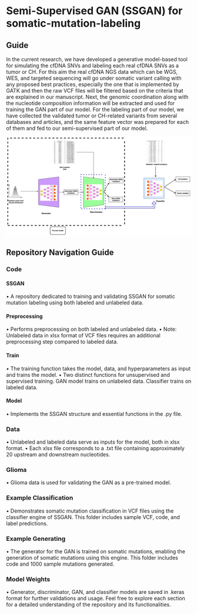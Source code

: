 # Semi-Supervised GAN (SSGAN) for somatic-mutation-labeling


## Guide
In the current research, we have developed a generative model-based tool for simulating the cfDNA SNVs and labeling each real cfDNA SNVs as a tumor or CH. For this aim the real cfDNA NGS data which can be WGS, WES, and targeted sequencing will go under somatic variant calling with any proposed best practices, especially the one that is implemented by GATK and then the raw VCF files will be filtered based on the criteria that are explained in our manuscript. Next, the genomic coordination along with the nucleotide composition information will be extracted and used for training the GAN part of our model.
For the labeling part of our model, we have collected the validated tumor or CH-related variants from several databases and articles, and the same feature vector was prepared for each of them and fed to our semi-supervised part of our model.

![Image](sgan_model.jpg "icon")

## Repository Navigation Guide

### Code
#### SSGAN
•	A repository dedicated to training and validating SSGAN for somatic mutation labeling using both labeled and unlabeled data.
#### Preprocessing
•	Performs preprocessing on both labeled and unlabeled data.
•	Note: Unlabeled data in xlsx format of VCF files requires an additional preprocessing step compared to labeled data.
#### Train
•	The training function takes the model, data, and hyperparameters as input and trains the model.
•	Two distinct functions for unsupervised and supervised training. GAN model trains on unlabeled data. Classifier trains on labeled data.
#### Model
•	Implements the SSGAN structure and essential functions in the .py file.
### Data
•	Unlabeled and labeled data serve as inputs for the model, both in xlsx format.
•	Each xlsx file corresponds to a .txt file containing approximately 20 upstream and downstream nucleotides.
### Glioma
•	Glioma data is used for validating the GAN as a pre-trained model.
### Example Classification
•	Demonstrates somatic mutation classification in VCF files using the classifier engine of SSGAN. This folder includes sample VCF, code, and label predictions.
### Example Generating
•	The generator for the GAN is trained on somatic mutations, enabling the generation of somatic mutations using this engine. This folder includes code and 1000 sample mutations generated.
### Model Weights
•	Generator, discriminator, GAN, and classifier models are saved in .keras format for further validations and usage.
Feel free to explore each section for a detailed understanding of the repository and its functionalities.

